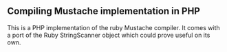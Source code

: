 Compiling Mustache implementation in PHP
----------------------------------------

This is a PHP implementation of the ruby Mustache compiler. It comes
with a port of the Ruby StringScanner object which could prove useful
on its own.
